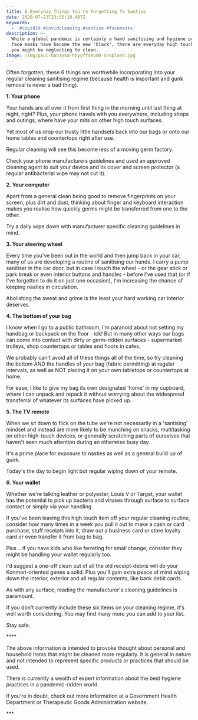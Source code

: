 ```yaml
---
title: 6 Everyday Things You're Forgetting To Santise
date: 2020-07-23T23:55:18.407Z
keywords:
  - '#covid19 #covidcleaning #santise #facemasks'
description: >-
  While a global pandemic is certainly a hand sanitising and hygiene prompt, and
  face masks have become the new 'black', there are everyday high touch points
  you might be neglecting to clean.
image: /img/paul-hanaoka-hbyyffokvm0-unsplash.jpg
---
```

Often forgotten, these 6 things are worthwhile incorporating into your regular cleaning sanitising regime (because health is important and gunk removal is never a bad thing).

**1. Your phone**

Your hands are all over it from first thing in the morning until last thing at night, right? Plus, your phone travels with you everywhere, including shops and outings, where have your mits on other high touch surfaces. 

Yet most of us drop our trusty little handsets back into our bags or onto our home tables and countertops right after use. 

Regular cleaning will see this become less of a moving germ factory.

Check your phone manufacturers guidelines and used an approved cleaning agent to suit your device and its cover and screen protector (a regular antibacterial wipe may not cut it).

**2. Your computer**

Apart from a general clean being good to remove fingerprints on your screen, plus dirt and dust, thinking about finger and keyboard interaction makes you realise how quickly germs might be transferred from one to the other. 

Try a daily wipe down with manufacturer specific cleaning guidelines in mind.

**3. Your steering wheel**

Every time you've been out in the world and then jump back in your car, many of us are developing a routine of sanitising our hands. I carry a pump sanitiser in the car door, but in case I touch the wheel - or the gear stick or park break or even interior buttons and handles - before I've used that (or if I've forgotten to do it on just one occasion), I'm increasing the chance of keeping nasties in circulation.

Abolishing the sweat and grime is the least your hard working car interior deserves.

**4. The bottom of your bag**

I know when I go to a public bathroom, I'm paranoid about not setting my handbag or backpack on the floor - ick! But in many other ways our bags can come into contact with dirty or germ-ridden surfaces - supermarket trolleys, shop countertops or tables and floors in cafes. 

We probably can't avoid all of these things all of the time, so try cleaning the bottom AND the handles of your bag (fabric permitting) at regular intervals, as well as NOT placing it on your own tabletops or countertops at home. 

For ease, I like to give my bag its own designated 'home' in my cupboard, where I can unpack and repack it without worrying about the widespread transferral of whatever its surfaces have picked up. 

**5. The TV remote**

When we sit down to flick on the tube we're not necessarily in a 'santising' mindset and instead are more likely to be munching on snacks, multitasking on other high-touch devices, or generally scratching parts of ourselves that haven't seen much attention during an otherwise busy day. 

It's a prime place for exposure to nasties as well as a general build up of gunk. 

Today's the day to begin light but regular wiping down of your remote.

**6. Your wallet**

Whether we're talking leather or polyester, Louis V or Target, your wallet has the potential to pick up bacteria and viruses through surface to surface contact or simply via your handling.

If you've been leaving this high touch item off your regular cleaning routine, consider how many times in a week you pull it out to make a cash or card purchase, stuff receipts into it, draw out a business card or store loyalty card or even transfer it from bag to bag.

Plus .. if you have kids who like ferreting for small change, consider they might be handling your wallet regularly too. 

I'd suggest a one-off clean out of all the old receipt-debris will do your Konmari-oriented genes a solid. Plus you'll gain extra peace of mind wiping down the interior, exterior and all regular contents, like bank debit cards.

As with any surface, reading the manufacturer's cleaning guidelines is paramount. 



If you don't currently include these six items on your cleaning regime, it's well worth considering. You may find many more you can add to your list. 

Stay safe. 



\*\*\*\*

The above information is intended to provoke thought about personal and household items that might be cleaned more regularly. It is general in nature and not intended to represent specific products or practices that should be used. 

There is currently a wealth of expert information about the best hygiene practices in a pandemic-ridden world.  

If you're in doubt, check out more information at a Government Health Department or Therapeutic Goods Administration website. 

\*\**
